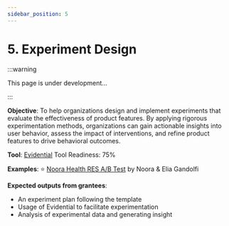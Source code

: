 ```yaml
---
sidebar_position: 5
---
```


# 5. Experiment Design

:::warning

This page is under development...

:::

**Objective**: To help organizations design and implement experiments that evaluate the effectiveness of product features. By applying rigorous experimentation methods, organizations can gain actionable insights into user behavior, assess the impact of interventions, and refine product features to drive behavioral outcomes.

**Tool**: [Evidential](https://docs.google.com/document/d/1228KSEoRYqNZOvJYx4fMarogvq_63ZXC6XWmXPwOLVg/edit?tab=t.0#heading=h.6guy8tjl6c6h)
Tool Readiness: 75% 

**Examples**: 
⭐ [Noora Health RES A/B Test](https://docs.google.com/document/d/12cAmkBZ0ob8m79Vq57Zcb-u0YvrkT2TBXKTsecAs6xQ/edit?tab=t.0) by Noora & Elia Gandolfi

**Expected outputs from grantees**:
- An experiment plan following the template
- Usage of Evidential to facilitate experimentation
- Analysis of experimental data and generating insight
